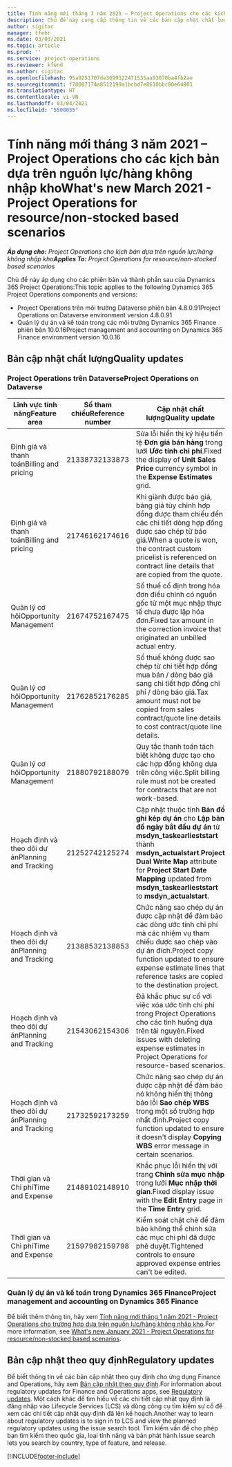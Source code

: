 ```yaml
---
title: Tính năng mới tháng 3 năm 2021 – Project Operations cho các kịch bản dựa trên nguồn lực/hàng không nhập kho
description: Chủ đề này cung cấp thông tin về các bản cập nhật chất lượng được cung cấp trong lần triển khai bản phát hành Project Operations tháng 3 năm 2021 cho tình huống dựa trên nguồn lực/hàng không trữ kho.
author: sigitac
manager: tfehr
ms.date: 03/03/2021
ms.topic: article
ms.prod: ''
ms.service: project-operations
ms.reviewer: kfend
ms.author: sigitac
ms.openlocfilehash: 95a9251707de3699322471535aa93070ba4fb2ae
ms.sourcegitcommit: f78087174a8512199a1bcbd7e8610bbc80e64801
ms.translationtype: HT
ms.contentlocale: vi-VN
ms.lasthandoff: 03/04/2021
ms.locfileid: "5500055"
---
```

# <a name="whats-new-march-2021---project-operations-for-resourcenon-stocked-based-scenarios"></a><span data-ttu-id="d5272-103">Tính năng mới tháng 3 năm 2021 – Project Operations cho các kịch bản dựa trên nguồn lực/hàng không nhập kho</span><span class="sxs-lookup"><span data-stu-id="d5272-103">What's new March 2021 - Project Operations for resource/non-stocked based scenarios</span></span>

<span data-ttu-id="d5272-104">_**Áp dụng cho:** Project Operations cho kịch bản dựa trên nguồn lực/hàng không nhập kho_</span><span class="sxs-lookup"><span data-stu-id="d5272-104">_**Applies To:** Project Operations for resource/non-stocked based scenarios_</span></span>

<span data-ttu-id="d5272-105">Chủ đề này áp dụng cho các phiên bản và thành phần sau của Dynamics 365 Project Operations:</span><span class="sxs-lookup"><span data-stu-id="d5272-105">This topic applies to the following Dynamics 365 Project Operations components and versions:</span></span>

- <span data-ttu-id="d5272-106">Project Operations trên môi trường Dataverse phiên bản 4.8.0.91</span><span class="sxs-lookup"><span data-stu-id="d5272-106">Project Operations on Dataverse environment version 4.8.0.91</span></span> 
- <span data-ttu-id="d5272-107">Quản lý dự án và kế toán trong các môi trường Dynamics 365 Finance phiên bản 10.0.16</span><span class="sxs-lookup"><span data-stu-id="d5272-107">Project management and accounting on Dynamics 365 Finance environment version 10.0.16</span></span> 

## <a name="quality-updates"></a><span data-ttu-id="d5272-108">Bản cập nhật chất lượng</span><span class="sxs-lookup"><span data-stu-id="d5272-108">Quality updates</span></span>

### <a name="project-operations-on-dataverse"></a><span data-ttu-id="d5272-109">Project Operations trên Dataverse</span><span class="sxs-lookup"><span data-stu-id="d5272-109">Project Operations on Dataverse</span></span>


| <span data-ttu-id="d5272-110">**Lĩnh vực tính năng**</span><span class="sxs-lookup"><span data-stu-id="d5272-110">**Feature area**</span></span> | <span data-ttu-id="d5272-111">**Số tham chiếu**</span><span class="sxs-lookup"><span data-stu-id="d5272-111">**Reference number**</span></span> | <span data-ttu-id="d5272-112">**Cập nhật chất lượng**</span><span class="sxs-lookup"><span data-stu-id="d5272-112">**Quality update**</span></span> |
| --- | --- | --- |
| <span data-ttu-id="d5272-113">Định giá và thanh toán</span><span class="sxs-lookup"><span data-stu-id="d5272-113">Billing and pricing</span></span> | <span data-ttu-id="d5272-114">2133873</span><span class="sxs-lookup"><span data-stu-id="d5272-114">2133873</span></span> | <span data-ttu-id="d5272-115">Sửa lỗi hiển thị ký hiệu tiền tệ **Đơn giá bán hàng** trong lưới **Ước tính chi phí**.</span><span class="sxs-lookup"><span data-stu-id="d5272-115">Fixed the display of **Unit Sales Price** currency symbol in the **Expense Estimates** grid.</span></span> |
| <span data-ttu-id="d5272-116">Định giá và thanh toán</span><span class="sxs-lookup"><span data-stu-id="d5272-116">Billing and pricing</span></span> | <span data-ttu-id="d5272-117">2174616</span><span class="sxs-lookup"><span data-stu-id="d5272-117">2174616</span></span> | <span data-ttu-id="d5272-118">Khi giành được báo giá, bảng giá tùy chỉnh hợp đồng được tham chiếu đến các chi tiết dòng hợp đồng được sao chép từ báo giá.</span><span class="sxs-lookup"><span data-stu-id="d5272-118">When a quote is won, the contract custom pricelist is referenced on contract line details that are copied from the quote.</span></span> |
| <span data-ttu-id="d5272-119">Quản lý cơ hội</span><span class="sxs-lookup"><span data-stu-id="d5272-119">Opportunity Management</span></span> | <span data-ttu-id="d5272-120">2167475</span><span class="sxs-lookup"><span data-stu-id="d5272-120">2167475</span></span> | <span data-ttu-id="d5272-121">Số thuế cố định trong hóa đơn điều chỉnh có nguồn gốc từ một mục nhập thực tế chưa được lập hóa đơn.</span><span class="sxs-lookup"><span data-stu-id="d5272-121">Fixed tax amount in the correction invoice that originated an unbilled actual entry.</span></span> |
| <span data-ttu-id="d5272-122">Quản lý cơ hội</span><span class="sxs-lookup"><span data-stu-id="d5272-122">Opportunity Management</span></span> | <span data-ttu-id="d5272-123">2176285</span><span class="sxs-lookup"><span data-stu-id="d5272-123">2176285</span></span> | <span data-ttu-id="d5272-124">Số thuế không được sao chép từ chi tiết hợp đồng mua bán / dòng báo giá sang chi tiết hợp đồng chi phí / dòng báo giá.</span><span class="sxs-lookup"><span data-stu-id="d5272-124">Tax amount must not be copied from sales contract/quote line details to cost contract/quote line details.</span></span> |
| <span data-ttu-id="d5272-125">Quản lý cơ hội</span><span class="sxs-lookup"><span data-stu-id="d5272-125">Opportunity Management</span></span> | <span data-ttu-id="d5272-126">2188079</span><span class="sxs-lookup"><span data-stu-id="d5272-126">2188079</span></span> | <span data-ttu-id="d5272-127">Quy tắc thanh toán tách biệt không được tạo cho các hợp đồng không dựa trên công việc.</span><span class="sxs-lookup"><span data-stu-id="d5272-127">Split billing rule must not be created for contracts that are not work-based.</span></span> |
| <span data-ttu-id="d5272-128">Hoạch định và theo dõi dự án</span><span class="sxs-lookup"><span data-stu-id="d5272-128">Planning and Tracking</span></span> | <span data-ttu-id="d5272-129">2125274</span><span class="sxs-lookup"><span data-stu-id="d5272-129">2125274</span></span> | <span data-ttu-id="d5272-130">Cập nhật thuộc tính **Bản đồ ghi kép dự án** cho **Lập bản đồ ngày bắt đầu dự án** từ **msdyn\_taskearlieststart** thành **msdyn\_actualstart**.</span><span class="sxs-lookup"><span data-stu-id="d5272-130">**Project Dual Write Map** attribute for **Project Start Date Mapping** updated from **msdyn\_taskearlieststart** to **msdyn\_actualstart**.</span></span> |
| <span data-ttu-id="d5272-131">Hoạch định và theo dõi dự án</span><span class="sxs-lookup"><span data-stu-id="d5272-131">Planning and Tracking</span></span> | <span data-ttu-id="d5272-132">2138853</span><span class="sxs-lookup"><span data-stu-id="d5272-132">2138853</span></span> | <span data-ttu-id="d5272-133">Chức năng sao chép dự án được cập nhật để đảm bảo các dòng ước tính chi phí mà các nhiệm vụ tham chiếu được sao chép vào dự án đích.</span><span class="sxs-lookup"><span data-stu-id="d5272-133">Project copy function updated to ensure expense estimate lines that reference tasks are copied to the destination project.</span></span> |
| <span data-ttu-id="d5272-134">Hoạch định và theo dõi dự án</span><span class="sxs-lookup"><span data-stu-id="d5272-134">Planning and Tracking</span></span> | <span data-ttu-id="d5272-135">2154306</span><span class="sxs-lookup"><span data-stu-id="d5272-135">2154306</span></span> | <span data-ttu-id="d5272-136">Đã khắc phục sự cố với việc xóa ước tính chi phí trong Project Operations cho các tình huống dựa trên tài nguyên.</span><span class="sxs-lookup"><span data-stu-id="d5272-136">Fixed issues with deleting expense estimates in Project Operations for resource-based scenarios.</span></span> |
| <span data-ttu-id="d5272-137">Hoạch định và theo dõi dự án</span><span class="sxs-lookup"><span data-stu-id="d5272-137">Planning and Tracking</span></span> | <span data-ttu-id="d5272-138">2173259</span><span class="sxs-lookup"><span data-stu-id="d5272-138">2173259</span></span> | <span data-ttu-id="d5272-139">Chức năng sao chép dự án được cập nhật để đảm bảo nó không hiển thị thông báo lỗi **Sao chép WBS** trong một số trường hợp nhất định.</span><span class="sxs-lookup"><span data-stu-id="d5272-139">Project copy function updated to ensure it doesn't display **Copying WBS** error message in certain scenarios.</span></span> |
| <span data-ttu-id="d5272-140">Thời gian và Chi phí</span><span class="sxs-lookup"><span data-stu-id="d5272-140">Time and Expense</span></span> | <span data-ttu-id="d5272-141">2148910</span><span class="sxs-lookup"><span data-stu-id="d5272-141">2148910</span></span> | <span data-ttu-id="d5272-142">Khắc phục lỗi hiển thị với trang **Chỉnh sửa mục nhập** trong lưới **Mục nhập thời gian**.</span><span class="sxs-lookup"><span data-stu-id="d5272-142">Fixed display issue with the **Edit Entry** page in the **Time Entry** grid.</span></span> |
| <span data-ttu-id="d5272-143">Thời gian và Chi phí</span><span class="sxs-lookup"><span data-stu-id="d5272-143">Time and Expense</span></span> | <span data-ttu-id="d5272-144">2159798</span><span class="sxs-lookup"><span data-stu-id="d5272-144">2159798</span></span> | <span data-ttu-id="d5272-145">Kiểm soát chặt chẽ để đảm bảo không thể chỉnh sửa các mục chi phí đã được phê duyệt.</span><span class="sxs-lookup"><span data-stu-id="d5272-145">Tightened controls to ensure approved expense entries can't be edited.</span></span> |

### <a name="project-management-and-accounting-on-dynamics-365-finance"></a><span data-ttu-id="d5272-146">Quản lý dự án và kế toán trong Dynamics 365 Finance</span><span class="sxs-lookup"><span data-stu-id="d5272-146">Project management and accounting on Dynamics 365 Finance</span></span>

<span data-ttu-id="d5272-147">Để biết thêm thông tin, hãy xem [Tính năng mới tháng 1 năm 2021 - Project Operations cho trường hợp dựa trên nguồn lực/hàng không nhập kho](whats-new-jan-2021-resource-based.md).</span><span class="sxs-lookup"><span data-stu-id="d5272-147">For more information, see [What's new January 2021 - Project Operations for resource/non-stocked based scenarios](whats-new-jan-2021-resource-based.md).</span></span>

## <a name="regulatory-updates"></a><span data-ttu-id="d5272-148">Bản cập nhật theo quy định</span><span class="sxs-lookup"><span data-stu-id="d5272-148">Regulatory updates</span></span>

<span data-ttu-id="d5272-149">Để biết thông tin về các bản cập nhật theo quy định cho ứng dụng Finance and Operations, hãy xem [Bản cập nhật theo quy định](https://docs.microsoft.com/dynamics365/finance/localizations/regulatory-updates).</span><span class="sxs-lookup"><span data-stu-id="d5272-149">For information about regulatory updates for Finance and Operations apps, see [Regulatory updates](https://docs.microsoft.com/dynamics365/finance/localizations/regulatory-updates).</span></span> <span data-ttu-id="d5272-150">Một cách khác để tìm hiểu về các chi tiết cập nhật quy định là đăng nhập vào Lifecycle Services (LCS) và dùng công cụ tìm kiếm sự cố để xem các chi tiết cập nhật quy định đã lên kế hoạch.</span><span class="sxs-lookup"><span data-stu-id="d5272-150">Another way to learn about regulatory updates is to sign in to LCS and view the planned regulatory updates using the issue search tool.</span></span> <span data-ttu-id="d5272-151">Tìm kiếm vấn đề cho phép bạn tìm kiếm theo quốc gia, loại tính năng và bản phát hành.</span><span class="sxs-lookup"><span data-stu-id="d5272-151">Issue search lets you search by country, type of feature, and release.</span></span>


[!INCLUDE[footer-include](../includes/footer-banner.md)]
